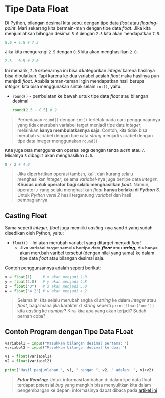 # Tipe Data Float

Di Python, bilangan desimal kita sebut dengan tipe data *float* atau *floating-point*. Mari sekarang kita bermain-main dengan tipe data *float*. Jika kita menjumlahkan bilangan desimal `5.0` dengan `2.5` kita akan mendapatkan `7.5`.

```py
5.0 + 2.5 # 7.5
```

Jika kita mengurangi `2.5` dengan `0.5` kita akan menghasilkan `2.0`.

```py
2.5 - 0.5 # 2.0
```

Ini menarik, `2.0` sebenarnya ini bisa dikategorikan *integer* karena hasilnya bisa dibulatkan. Tapi karena ke dua variabel adalah *float* maka hasilnya pun menjadi *float*. Apabila teman-teman ingin mendapatkan hasil berupa *integer*, kita bisa menggunakan sintak selain `int()`, yaitu:

* `round()` - pembulatan ke bawah untuk tipe data *float* atau bilangan desimal

    ```Python
    round(2.5 - 0.5) # 2
    ```

> Perbedaaan `round()` dengan `int()` terletak pada cara penggunaannya yang tidak merubah variabel target menjadi tipe data *integer*, melainkan **hanya membulatkannya saja**. Contoh, kita tidak bisa merubah variabel dengan tipe data *string* menjadi variabel dengan tipe data integer menggunakan `round()`

Kita juga bisa menggunakan operasi bagi dengan tanda *slash* atau `/`. Misalnya `8` dibagi `2` akan menghasilkan `4.0`.

```Python
8 / 2 # 4.0
```

> Jika diperhatikan operasi tambah, kali, dan kurang selalu menghasilkan *integer*, selama *variabel*-nya juga bertipe data *integer*. **Khusus untuk operator bagi selalu menghasilkan *float***. Namun, operator `/` yang selalu menghasilkan *float* **hanya berlaku di *Python 3***. Untuk *Python versi 2* hasil tergantung *variabel* dan hasil pembagiannya.

## Casting Float

Sama seperti *integer*, *float* juga memiliki *casting*-nya sandiri yang sudah disedikan oleh Python, yaitu:

* `float()` - Ini akan merubah variabel yang ditarget menjadi *float*
  * Jika variabel target semula bertipe data ***float*** atau ***string***, dia hanya akan merubah varibel tersebut (dengan nilai yang sama) ke dalam tipe data *float* atau bilangan desimal saja.

Contoh penggunaannya adalah seperti berikut:

```py
x = float(1)     # x akan menjadi 1.0
y = float(2.8)   # y akan menjadi 2.8
z = float("3")   # z akan menjadi 3.0
w = float("4.2") # w akan menjadi 4.2
```

> Selama ini kita selalu merubah angka di *string* ke dalam *integer* atau *float*, bagaimana jika karakter di *string* seperti `print(float("one"))` kita *casting* ke *number*? Kira-kira apa yang akan terjadi? Sudah pernah coba?

## Contoh Program dengan Tipe Data FLoat

```py
variabel1 = input("Masukkan bilangan desimal pertama: ")
variabel2 = input("Masukkan bilangan desimal ke dua: ")

v1 = float(variabel1)
v2 = float(variabel2)

print("Hasil penjumlahan ", v1, " dengan ", v2, " adalah: ", v1+v2)
```

> ***Futur Reading:*** Untuk informasi tambahan di dalam tipe data float terdapat potensial *bug* yang mungkin bisa menyulitkan kita dalam pengembangan ke depan, informasinya dapat dibaca pada [artikel ini](https://docs.python.org/3.6/tutorial/floatingpoint.html)
